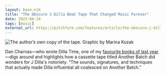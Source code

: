 ```yaml
---
layout: base.njk
title: "The Obscure J Dilla Beat Tape That Changed Music Forever"
date: 2023-06-14
tags: [music]
external_url: https://pitchfork.com/features/article/the-obscure-j-dilla-beat-tape-that-changed-music-forever/
---
```


![The author’s own copy of the tape. Graphic by Marina Kozak](/assets/links/dilla-beat-tape.avif "The author’s own copy of the tape. Graphic by Marina Kozak")

Dan Charnas—who wrote Dilla Time, one of my [favourite books of last year](/reading)—digs around and highlights how a cassette tape titled Another Batch did wonders for J Dilla's notoriety. “The sounds, signatures, and techniques that actually made Dilla influential all coalesced on Another Batch.”